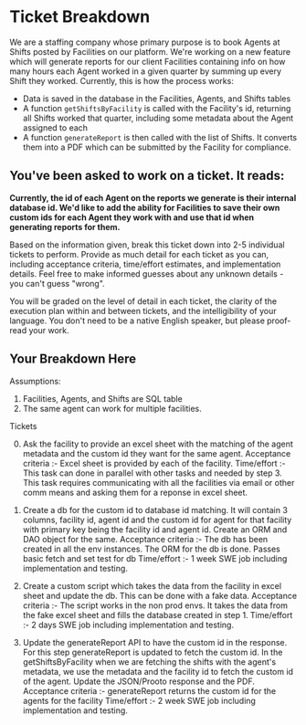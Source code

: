 # Ticket Breakdown
We are a staffing company whose primary purpose is to book Agents at Shifts posted by Facilities on our platform. We're working on a new feature which will generate reports for our client Facilities containing info on how many hours each Agent worked in a given quarter by summing up every Shift they worked. Currently, this is how the process works:

- Data is saved in the database in the Facilities, Agents, and Shifts tables
- A function `getShiftsByFacility` is called with the Facility's id, returning all Shifts worked that quarter, including some metadata about the Agent assigned to each
- A function `generateReport` is then called with the list of Shifts. It converts them into a PDF which can be submitted by the Facility for compliance.

## You've been asked to work on a ticket. It reads:

**Currently, the id of each Agent on the reports we generate is their internal database id. We'd like to add the ability for Facilities to save their own custom ids for each Agent they work with and use that id when generating reports for them.**


Based on the information given, break this ticket down into 2-5 individual tickets to perform. Provide as much detail for each ticket as you can, including acceptance criteria, time/effort estimates, and implementation details. Feel free to make informed guesses about any unknown details - you can't guess "wrong".


You will be graded on the level of detail in each ticket, the clarity of the execution plan within and between tickets, and the intelligibility of your language. You don't need to be a native English speaker, but please proof-read your work.

## Your Breakdown Here

Assumptions:

1. Facilities, Agents, and Shifts are SQL table
2. The same agent can work for multiple facilities.

Tickets

0. Ask the facility to provide an excel sheet with the matching of the agent metadata and the custom id they want for the same agent. 
	Acceptance criteria :- Excel sheet is provided by each of the facility.
	Time/effort :- This task can done in parallel with other tasks and needed by step 3. This task requires communicating with all the facilities via email or other comm means and asking them for a reponse in excel sheet. 

1. Create a db for the custom id to database id matching. It will contain 3 columns, facility id, agent id and the custom id for agent for that facility with primary key being the facility id and agent id. Create an ORM and DAO object for the same. 
	Acceptance criteria :- The db has been created in all the env instances. The ORM for the db is done. Passes basic fetch and set test for db
	Time/effort :- 1 week SWE job including implementation and testing. 

2. Create a custom script which takes the data from the facility in excel sheet and update the db. This can be done with a fake data. 
	Acceptance criteria :- The script works in the non prod envs. It takes the data from the fake excel sheet and fills the database created in step 1.
	Time/effort :- 2 days SWE job including implementation and testing. 

3. Update the generateReport API to have the custom id in the response. For this step generateReport is updated to fetch the custom id. In the getShiftsByFacility when we are fetching the shifts with the agent's metadata, we use the metadata and the facility id to fetch the custom id of the agent. Update the JSON/Prooto response and the PDF.
	Acceptance criteria :- generateReport returns the custom id for the agents for the facility
	Time/effort :- 2 week SWE job including implementation and testing. 
